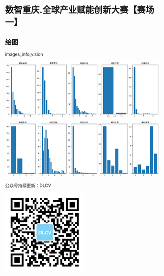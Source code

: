 # 数智重庆.全球产业赋能创新大赛【赛场一】

## 绘图

images_info_vision

![](./images/wh.png)



公众号持续更新：DLCV

![](./images/DLCV.jpg)
































